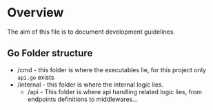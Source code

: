 # Overview

The aim of this file is to document development guidelines.

## Go Folder structure

 - /cmd - this folder is where the executables lie, for this project only `api.go` exists
 - /internal - this folder is where the internal logic lies.
   - /api - This folder is where api handling related logic lies, from endpoints definitions to middlewares...